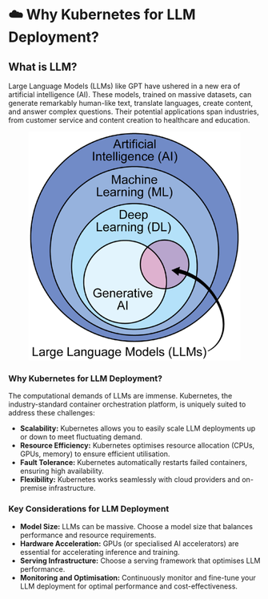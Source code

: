 # ☁️ Why Kubernetes for LLM Deployment?

## What is LLM?

Large Language Models (LLMs) like GPT have ushered in a new era of artificial intelligence (AI). These models, trained on massive datasets, can generate remarkably human-like text, translate languages, create content, and answer complex questions. Their potential applications span industries, from customer service and content creation to healthcare and education.

<figure><img src=".gitbook/assets/image (18) (1).png" alt=""><figcaption></figcaption></figure>

### **Why Kubernetes for LLM Deployment?**

The computational demands of LLMs are immense. Kubernetes, the industry-standard container orchestration platform, is uniquely suited to address these challenges:

* **Scalability:** Kubernetes allows you to easily scale LLM deployments up or down to meet fluctuating demand.
* **Resource Efficiency:** Kubernetes optimises resource allocation (CPUs, GPUs, memory) to ensure efficient utilisation.
* **Fault Tolerance:** Kubernetes automatically restarts failed containers, ensuring high availability.
* **Flexibility:** Kubernetes works seamlessly with cloud providers and on-premise infrastructure.

### **Key Considerations for LLM Deployment**

* **Model Size:** LLMs can be massive. Choose a model size that balances performance and resource requirements.
* **Hardware Acceleration:** GPUs (or specialised AI accelerators) are essential for accelerating inference and training.
* **Serving Infrastructure:** Choose a serving framework that optimises LLM performance.
* **Monitoring and Optimisation:** Continuously monitor and fine-tune your LLM deployment for optimal performance and cost-effectiveness.

##
